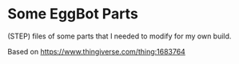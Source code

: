 # Some EggBot Parts

(STEP) files of some parts that I needed to modify for my own build.

Based on https://www.thingiverse.com/thing:1683764
